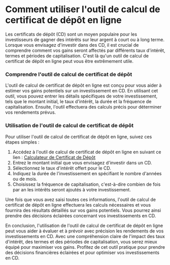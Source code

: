 Comment utiliser l'outil de calcul de certificat de dépôt en ligne
==================================================================

Les certificats de dépôt (CD) sont un moyen populaire pour les investisseurs de gagner des intérêts sur leur argent à court ou à long terme. Lorsque vous envisagez d'investir dans des CD, il est crucial de comprendre comment vos gains seront affectés par différents taux d'intérêt, termes et périodes de capitalisation. C'est là qu'un outil de calcul de certificat de dépôt en ligne peut vous être extrêmement utile.

### Comprendre l'outil de calcul de certificat de dépôt

L'outil de calcul de certificat de dépôt en ligne est conçu pour vous aider à estimer vos gains potentiels sur un investissement en CD. En utilisant cet outil, vous pouvez entrer les détails spécifiques de votre investissement, tels que le montant initial, le taux d'intérêt, la durée et la fréquence de capitalisation. Ensuite, l'outil effectuera des calculs précis pour déterminer vos rendements prévus.

### Utilisation de l'outil de calcul de certificat de dépôt

Pour utiliser l'outil de calcul de certificat de dépôt en ligne, suivez ces étapes simples :

1. Accédez à l'outil de calcul de certificat de dépôt en ligne en suivant ce lien : [Calculateur de Certificat de Dépôt](https://www.onlinecalculatorsfree.com/fr/financial/certificate-deposit-calculator.html)
2. Entrez le montant initial que vous envisagez d'investir dans un CD.
3. Sélectionnez le taux d'intérêt offert pour le CD.
4. Indiquez la durée de l'investissement en spécifiant le nombre d'années ou de mois.
5. Choisissez la fréquence de capitalisation, c'est-à-dire combien de fois par an les intérêts seront ajoutés à votre investissement.

Une fois que vous avez saisi toutes ces informations, l'outil de calcul de certificat de dépôt en ligne effectuera les calculs nécessaires et vous fournira des résultats détaillés sur vos gains potentiels. Vous pourrez ainsi prendre des décisions éclairées concernant vos investissements en CD.

En conclusion, l'utilisation de l'outil de calcul de certificat de dépôt en ligne peut vous aider à évaluer et à prévoir avec précision les rendements de vos investissements en CD. Avec une compréhension claire de l'impact des taux d'intérêt, des termes et des périodes de capitalisation, vous serez mieux équipé pour maximiser vos gains. Profitez de cet outil pratique pour prendre des décisions financières éclairées et pour optimiser vos investissements en CD.